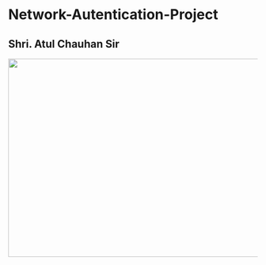 
# Network-Autentication-Project
## Shri. Atul Chauhan Sir 
<img src="https://user-images.githubusercontent.com/75934644/166146350-79ac1237-c5c0-4af8-b82a-5f76dee5dff0.PNG" width="700" height="400" align="centre">

